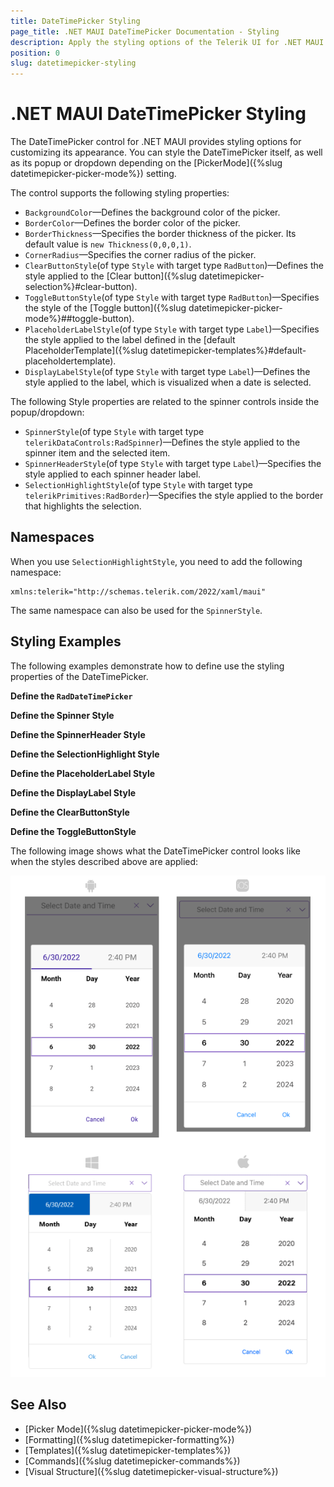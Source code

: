 ```yaml
---
title: DateTimePicker Styling
page_title: .NET MAUI DateTimePicker Documentation - Styling
description: Apply the styling options of the Telerik UI for .NET MAUI DateTimePicker and set the appearance of the control and its popup.
position: 0
slug: datetimepicker-styling
---
```


# .NET MAUI DateTimePicker Styling

The DateTimePicker control for .NET MAUI provides styling options for customizing its appearance. You can style the DateTimePicker itself, as well as its popup or dropdown depending on the [PickerMode]({%slug datetimepicker-picker-mode%}) setting.


The control supports the following styling properties:

* `BackgroundColor`&mdash;Defines the background color of the picker.
* `BorderColor`&mdash;Defines the border color of the picker.
* `BorderThickness`&mdash;Specifies the border thickness of the picker. Its default value is `new Thickness(0,0,0,1)`.
* `CornerRadius`&mdash;Specifies the corner radius of the picker.
* `ClearButtonStyle`(of type `Style` with target type `RadButton`)&mdash;Defines the style applied to the [Clear button]({%slug datetimepicker-selection%}#clear-button).
* `ToggleButtonStyle`(of type `Style` with target type `RadButton`)&mdash;Specifies the style of the [Toggle button]({%slug datetimepicker-picker-mode%}##toggle-button).
* `PlaceholderLabelStyle`(of type `Style` with target type `Label`)&mdash;Specifies the style applied to the label defined in the [default PlaceholderTemplate]({%slug datetimepicker-templates%}#default-placeholdertemplate).
* `DisplayLabelStyle`(of type `Style` with target type `Label`)&mdash;Defines the style applied to the label, which is visualized when a date is selected.

The following Style properties are related to the spinner controls inside the popup/dropdown:


* `SpinnerStyle`(of type `Style` with target type `telerikDataControls:RadSpinner`)&mdash;Defines the style applied to the spinner item and the selected item.
* `SpinnerHeaderStyle`(of type `Style` with target type `Label`)&mdash;Specifies the style applied to each spinner header label.
* `SelectionHighlightStyle`(of type `Style` with target type `telerikPrimitives:RadBorder`)&mdash;Specifies the style applied to the border that highlights the selection.

## Namespaces

When you use `SelectionHighlightStyle`, you need to add the following namespace:

 ```XAML
xmlns:telerik="http://schemas.telerik.com/2022/xaml/maui"
 ```

The same namespace can also be used for the `SpinnerStyle`.

## Styling Examples

The following examples demonstrate how to define use the styling properties of the DateTimePicker.

**Define the `RadDateTimePicker`**

<snippet id='datetimepicker-style' />

**Define the Spinner Style**

<snippet id='datetimepicker-style-spinner-style' />

**Define the SpinnerHeader Style**

<snippet id='datetimepicker-style-spinner-header-style' />

**Define the SelectionHighlight Style**

<snippet id='datetimepicker-style-selection-highlight-style' />

**Define the PlaceholderLabel Style**

<snippet id='datetimepicker-style-placeholder-label-style' />

**Define the DisplayLabel Style**

<snippet id='datetimepicker-style-display-label-style' />

**Define the ClearButtonStyle**

<snippet id='datepicker-style-clear-button-style' />

**Define the ToggleButtonStyle**

<snippet id='datepicker-style-toggle-button-style' />

The following image shows what the DateTimePicker control looks like when the styles described above are applied:

![DateTimePicker Styling](../images/datetimepicker_style.png)

## See Also

- [Picker Mode]({%slug datetimepicker-picker-mode%})
- [Formatting]({%slug datetimepicker-formatting%})
- [Templates]({%slug datetimepicker-templates%})
- [Commands]({%slug datetimepicker-commands%})
- [Visual Structure]({%slug datetimepicker-visual-structure%})
